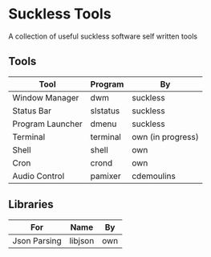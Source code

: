 # Suckless Tools
A collection of useful suckless software self written tools

## Tools
| Tool | Program | By |
| -- | -- | -- |
| Window Manager | dwm | suckless |
| Status Bar | slstatus | suckless |
| Program Launcher | dmenu | suckless |
| Terminal | terminal | own (in progress) |
| Shell | shell | own |
| Cron | crond | own |
| Audio Control | pamixer | cdemoulins |

## Libraries
| For | Name | By |
| -- | -- | -- |
| Json Parsing | libjson | own |


